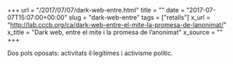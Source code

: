 +++
url = "/2017/07/07/dark-web-entre.html"
title = ""
date = "2017-07-07T15:07:00+00:00"
slug = "dark-web-entre"
tags = ["retalls"]
x_url = "http://lab.cccb.org/ca/dark-web-entre-el-mite-la-promesa-de-lanonimat/"
x_title = "Dark web, entre el mite i la promesa de l’anonimat"
x_source = ""
+++


Dos pols oposats: activitats il·legítimes i activisme polític.

